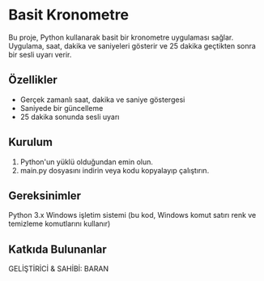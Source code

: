 # Basit Kronometre

Bu proje, Python kullanarak basit bir kronometre uygulaması sağlar. Uygulama, saat, dakika ve saniyeleri gösterir ve 25 dakika geçtikten sonra bir sesli uyarı verir.

## Özellikler

- Gerçek zamanlı saat, dakika ve saniye göstergesi
- Saniyede bir güncelleme
- 25 dakika sonunda sesli uyarı

## Kurulum

1. Python'un yüklü olduğundan emin olun.
2. main.py dosyasını indirin veya kodu kopyalayıp çalıştırın.

## Gereksinimler
Python 3.x
Windows işletim sistemi (bu kod, Windows komut satırı renk ve temizleme komutlarını kullanır)

## Katkıda Bulunanlar
GELİŞTİRİCİ & SAHİBİ: BARAN
